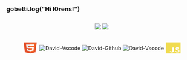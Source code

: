 ### gobetti.log("Hi l0rens!") 
##
<p align="center">
  <img height="180em" src="https://github-readme-stats.vercel.app/api?username=Matheus3DD4&&show_icons=true&title_color=f20505&icon_color=f20505&text_color=f20505&bg_color=ffffff"/>
  <img height="180em" src="https://github-readme-stats.vercel.app/api/top-langs/?username=Matheus3DD4&layout=compact&langs_count=7&&title_color=f20505&icon_color=f20505&text_color=f20505&bg_color=ffffff"/>
</p>
<div align="center" style="display: inline_block"><br>

  
  <img align="center" alt="David-HTML" height="30" width="40" src="https://raw.githubusercontent.com/devicons/devicon/master/icons/html5/html5-original.svg">
  <img align="center" alt="David-Vscode" height="30" width="40" src="https://cdn.jsdelivr.net/gh/devicons/devicon/icons/vscode/vscode-original.svg" />
  <img align="center" alt="David-Github" height="30" width="40" src="https://cdn.jsdelivr.net/gh/devicons/devicon/icons/github/github-original.svg" />
  <img align="center" alt="David-Vscode" height="30" width="40" src="https://icongr.am/devicon/vuejs-original.svg?size=128&color=currentColor" />
  <img align="center" alt="David-Js" height="30" width="40" src="https://raw.githubusercontent.com/devicons/devicon/master/icons/javascript/javascript-plain.svg">
  
</div>

